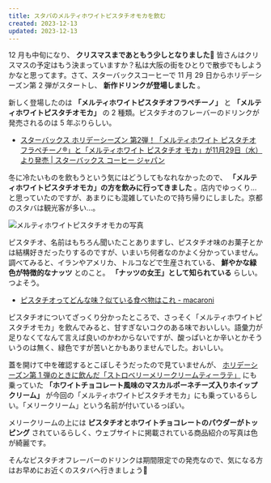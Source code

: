 ```yaml
---
title: スタバのメルティホワイトピスタチオモカを飲む
created: 2023-12-13
updated: 2023-12-13
---
```


12 月も中旬になり、 **クリスマスまであともう少しとなりました🎄** 皆さんはクリスマスの予定はもう決まっていますか？私は大阪の街をひとりで散歩でもしようかなと思ってます。さて、スターバックスコーヒーで 11 月 29 日からホリデーシーズン第 2 弾がスタートし、 **新作ドリンクが登場しました** 。

新しく登場したのは **「メルティホワイトピスタチオフラペチーノ」** と **「メルティホワイトピスタチオモカ」** の 2 種類。ピスタチオのフレーバーのドリンクが発売されるのは 5 年ぶりらしい。

- [スターバックス ホリデーシーズン 第2弾！「メルティホワイト ピスタチオ フラペチーノ®」と「メルティホワイト ピスタチオ モカ」が11月29日（水）より発売 | スターバックス コーヒー ジャパン](https://www.starbucks.co.jp/press_release/pr2024-5025.php)

冬に冷たいものを飲もうという気にはどうしてもなれなかったので、 **「メルティホワイトピスタチオモカ」の方を飲みに行ってきました** 。店内でゆっくり…と思っていたのですが、あまりにも混雑していたので持ち帰りにしました。京都のスタバは観光客が多い…。

![メルティホワイトピスタチオモカの写真](128b49ff-c6f7-4dfb-4419-a9173798cd00)

ピスタチオ、名前はもちろん聞いたことありますし、ピスタチオ味のお菓子とかは結構好きだったりするのですが、いまいち何者なのかよく分かっていません。調べてみると、イランやアメリカ、トルコなどで生産されている、 **鮮やかな緑色が特徴的なナッツ** とのこと。 **「ナッツの女王」として知られている** らしい。つよそう。

- [ピスタチオってどんな味？似ている食べ物はこれ - macaroni](https://macaro-ni.jp/83571)

ピスタチオについてざっくり分かったところで、さっそく「メルティホワイトピスタチオモカ」を飲んでみると、甘すぎないコクのある味でおいしい。語彙力が足りなくてなんて言えば良いのかわからないですが、酸っぱいとか辛いとかそういうのは無く、緑色ですが苦いとかもありませんでした。おいしい。

蓋を開けて中を確認するとこぼしそうだったので見ていませんが、 [ホリデーシーズン第 1 弾のときに飲んだ「ストロベリーメリークリームティーラテ」](/blog/20231118/) にも乗っていた **「ホワイトチョコレート風味のマスカルポーネチーズ入りホイップクリーム」** が今回の「メルティホワイトピスタチオモカ」にも乗っているらしい。「メリークリーム」という名前が付いているっぽい。

メリークリームの上には **ピスタチオとホワイトチョコレートのパウダーがトッピング** されているらしく、ウェブサイトに掲載されている商品紹介の写真は色が綺麗です。

そんなピスタチオフレーバーのドリンクは期間限定での発売なので、気になる方はお早めにお近くのスタバへ行きましょう🥜
